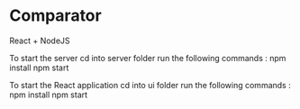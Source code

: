 # Comparator
React + NodeJS

To start the server cd into server folder
run the following commands :
npm install
npm start

To start the React application cd into ui folder
run the following commands :
npm install 
npm start
